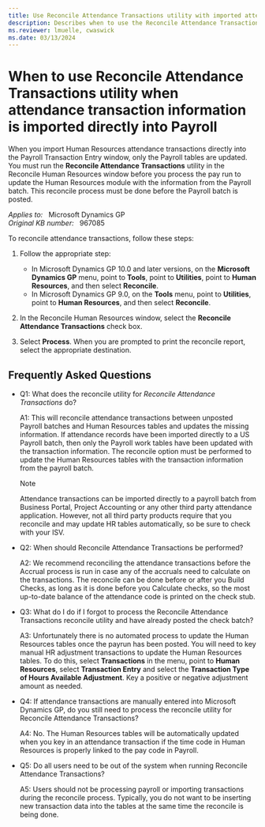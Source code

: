 ```yaml
---
title: Use Reconcile Attendance Transactions utility with imported attendance transaction info
description: Describes when to use the Reconcile Attendance Transactions option in the Reconcile Human Resources window when attendance transaction information is imported directly into the Payroll Transaction Entry window in Microsoft Dynamics GP.
ms.reviewer: lmuelle, cwaswick
ms.date: 03/13/2024
---
```

# When to use Reconcile Attendance Transactions utility when attendance transaction information is imported directly into Payroll

When you import Human Resources attendance transactions directly into the Payroll Transaction Entry window, only the Payroll tables are updated. You must run the **Reconcile Attendance Transactions** utility in the Reconcile Human Resources window before you process the pay run to update the Human Resources module with the information from the Payroll batch. This reconcile process must be done before the Payroll batch is posted.

_Applies to:_ &nbsp; Microsoft Dynamics GP  
_Original KB number:_ &nbsp; 967085

To reconcile attendance transactions, follow these steps:

1. Follow the appropriate step:

    - In Microsoft Dynamics GP 10.0 and later versions, on the **Microsoft Dynamics GP** menu, point to **Tools**, point to **Utilities**, point to **Human Resources**, and then select **Reconcile**.
    - In Microsoft Dynamics GP 9.0, on the **Tools** menu, point to **Utilities**, point to **Human Resources**, and then select **Reconcile**.

2. In the Reconcile Human Resources window, select the **Reconcile Attendance Transactions** check box.
3. Select **Process**. When you are prompted to print the reconcile report, select the appropriate destination.

## Frequently Asked Questions

- Q1: What does the reconcile utility for *Reconcile Attendance Transactions* do?

  A1: This will reconcile attendance transactions between unposted Payroll batches and Human Resources tables and updates the missing information. If attendance records have been imported directly to a US Payroll batch, then only the Payroll work tables have been updated with the transaction information. The reconcile option must be performed to update the Human Resources tables with the transaction information from the payroll batch.
  
  > [!NOTE]
  > Attendance transactions can be imported directly to a payroll batch from Business Portal, Project Accounting or any other third party attendance application. However, not all third party products require that you reconcile and may update HR tables automatically, so be sure to check with your ISV.

- Q2: When should Reconcile Attendance Transactions be performed?

  A2: We recommend reconciling the attendance transactions before the Accrual process is run in case any of the accruals need to calculate on the transactions. The reconcile can be done before or after you Build Checks, as long as it is done before you Calculate checks, so the most up-to-date balance of the attendance code is printed on the check stub.

- Q3: What do I do if I forgot to process the Reconcile Attendance Transactions reconcile utility and have already posted the check batch?

  A3: Unfortunately there is no automated process to update the Human Resources tables once the payrun has been posted. You will need to key manual HR adjustment transactions to update the Human Resources tables. To do this, select **Transactions** in the menu, point to **Human Resources**, select **Transaction Entry** and select the **Transaction Type of Hours Available Adjustment**. Key a positive or negative adjustment amount as needed.

- Q4: If attendance transactions are manually entered into Microsoft Dynamics GP, do you still need to process the reconcile utility for Reconcile Attendance Transactions?

  A4: No. The Human Resources tables will be automatically updated when you key in an attendance transaction if the time code in Human Resources is properly linked to the pay code in Payroll.

- Q5: Do all users need to be out of the system when running Reconcile Attendance Transactions?

  A5: Users should not be processing payroll or importing transactions during the reconcile process. Typically, you do not want to be inserting new transaction data into the tables at the same time the reconcile is being done.
